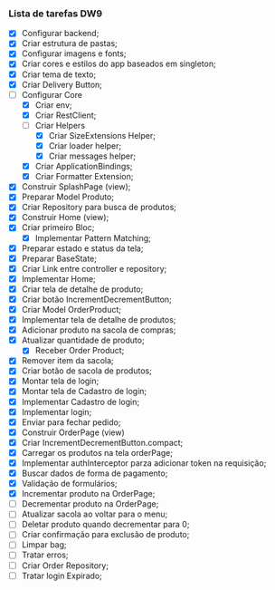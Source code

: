### Lista de tarefas DW9

- [x] Configurar backend;
- [x] Criar estrutura de pastas;
- [x] Configurar imagens e fonts;
- [x] Criar cores e estilos do app baseados em singleton;
- [x] Criar tema de texto;
- [x] Criar Delivery Button;
- [ ] Configurar Core
  - [x] Criar env;
  - [x] Criar RestClient;
  - [ ] Criar Helpers
      - [x] Criar SizeExtensions Helper;
      - [x] Criar loader helper;
      - [x] Criar messages helper;
  - [x] Criar ApplicationBindings;
  - [x] Criar Formatter Extension;
- [x] Construir SplashPage (view);  
- [x] Preparar Model Produto;
- [x] Criar Repository para busca de produtos;
- [x] Construir Home (view);
- [x] Criar primeiro Bloc;
  - [x] Implementar Pattern Matching; 
- [x] Preparar estado e status da tela;
- [x] Preparar BaseState;
- [x] Criar Link entre controller e repository;
- [x] Implementar Home;
- [x] Criar tela de detalhe de produto;
- [x] Criar botão IncrementDecrementButton;
- [x] Criar Model OrderProduct;
- [x] Implementar tela de detalhe de produtos;
- [x] Adicionar produto na sacola de compras;
- [x] Atualizar quantidade de produto;
  - [x] Receber Order Product;
- [x] Remover item da sacola;
- [x] Criar botão de sacola de produtos;
- [x] Montar tela de login;
- [x] Montar tela de Cadastro de login;  
- [x] Implementar Cadastro de login;
- [x] Implementar login; 
- [x] Enviar para fechar pedido;
- [x] Construir OrderPage (view)
- [x] Criar IncrementDecrementButton.compact;
- [x] Carregar os produtos na tela orderPage;
- [x] Implementar authInterceptor parza adicionar token na requisição;
- [x] Buscar dados de forma de pagamento;
- [x] Validação de formulários;
- [x] Incrementar produto na OrderPage;
- [ ] Decrementar produto na OrderPage;
- [ ] Atualizar sacola ao voltar para o menu;
- [ ] Deletar produto quando decrementar para 0;
- [ ] Criar confirmação para exclusão de produto;
- [ ] Limpar bag;
- [ ] Tratar erros;
- [ ] Criar Order Repository;
- [ ] Tratar login Expirado;